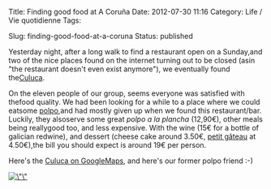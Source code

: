 Title: Finding good food at A Coruña
Date: 2012-07-30 11:16
Category: Life / Vie quotidienne
Tags: <?xml version="1.0" encoding="utf-8"?>

Slug: finding-good-food-at-a-coruna
Status: published

Yesterday night, after a long walk to find a restaurant open on a Sunday,and two of the nice places found on the internet turning out to be closed (asin "the restaurant doesn't even exist anymore"), we eventually found the[Culuca](\%22http://www.culuca.com\%22).

On the eleven people of our group, seems everyone was satisfied with thefood quality. We had been looking for a while to a place where we could eatsome [polpo](\%22http://en.wikipedia.org/wiki/Octopus\%22),and had mostly given up when we found this restaurant/bar. Luckily, they alsoserve some great *polpo a la plancha* (12,90€), other meals being reallygood too, and less expensive. With the wine (15€ for a bottle of galician redwine), and dessert (cheese cake around 3.50€, [petit gâteau](\%22http://en.wikipedia.org/wiki/Petit_G%C3%A2teau\%22) at 4.50€),the bill you should expect is around 19€ per person.

Here's the [Culuca on GoogleMaps](\%22http://goo.gl/maps/X9Y85\%22), and here's our former polpo friend :-)

[![\\"\\"](\%22/public/guadec/2012/.P1080329_m.jpg\%22 "\"polpo")](\%22/public/guadec/2012/P1080329.JPG\%22)
